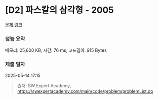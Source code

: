 # [D2] 파스칼의 삼각형 - 2005 

[문제 링크](https://swexpertacademy.com/main/code/problem/problemDetail.do?contestProbId=AV5P0-h6Ak4DFAUq) 

### 성능 요약

메모리: 25,600 KB, 시간: 76 ms, 코드길이: 915 Bytes

### 제출 일자

2025-05-14 17:15



> 출처: SW Expert Academy, https://swexpertacademy.com/main/code/problem/problemList.do